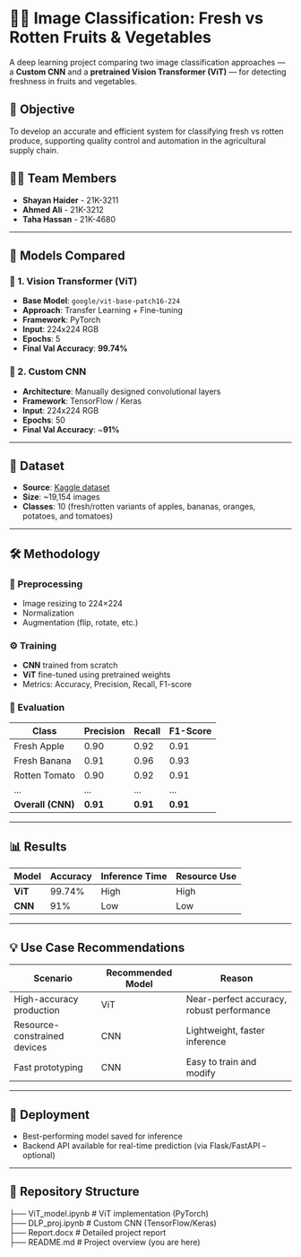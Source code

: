 # 🍎🍌 Image Classification: Fresh vs Rotten Fruits & Vegetables

A deep learning project comparing two image classification approaches — a **Custom CNN** and a **pretrained Vision Transformer (ViT)** — for detecting freshness in fruits and vegetables.

## 📌 Objective

To develop an accurate and efficient system for classifying fresh vs rotten produce, supporting quality control and automation in the agricultural supply chain.

## 👨‍💻 Team Members

- **Shayan Haider** - 21K-3211  
- **Ahmed Ali**     - 21K-3212  
- **Taha Hassan**   - 21K-4680  

---

## 🧠 Models Compared

### 🔷 1. Vision Transformer (ViT)
- **Base Model**: `google/vit-base-patch16-224`
- **Approach**: Transfer Learning + Fine-tuning
- **Framework**: PyTorch
- **Input**: 224x224 RGB
- **Epochs**: 5
- **Final Val Accuracy**: **99.74%**

### 🔶 2. Custom CNN
- **Architecture**: Manually designed convolutional layers
- **Framework**: TensorFlow / Keras
- **Input**: 224x224 RGB
- **Epochs**: 50
- **Final Val Accuracy**: ~**91%**

---

## 🧪 Dataset

- **Source**: [Kaggle dataset](https://www.kaggle.com/datasets/swoyam2609/fresh-and-stale-classification/data)
- **Size**: ~19,154 images
- **Classes**: 10 (fresh/rotten variants of apples, bananas, oranges, potatoes, and tomatoes)

---

## 🛠️ Methodology

### 🔄 Preprocessing
- Image resizing to 224×224
- Normalization
- Augmentation (flip, rotate, etc.)

### ⚙️ Training
- **CNN** trained from scratch
- **ViT** fine-tuned using pretrained weights
- Metrics: Accuracy, Precision, Recall, F1-score

### 🧪 Evaluation
| Class            | Precision | Recall | F1-Score |
|------------------|-----------|--------|----------|
| Fresh Apple      | 0.90      | 0.92   | 0.91     |
| Fresh Banana     | 0.91      | 0.96   | 0.93     |
| Rotten Tomato    | 0.90      | 0.92   | 0.91     |
| ...              | ...       | ...    | ...      |
| **Overall (CNN)**| **0.91**  | **0.91**| **0.91** |

---

## 📊 Results

| Model      | Accuracy | Inference Time | Resource Use |
|------------|----------|----------------|---------------|
| **ViT**    | 99.74%   | High           | High          |
| **CNN**    | 91%      | Low            | Low           |

---

## 💡 Use Case Recommendations

| Scenario                        | Recommended Model | Reason                                     |
|---------------------------------|-------------------|--------------------------------------------|
| High-accuracy production        | ViT               | Near-perfect accuracy, robust performance  |
| Resource-constrained devices    | CNN               | Lightweight, faster inference              |
| Fast prototyping                | CNN               | Easy to train and modify                   |

---

## 🚀 Deployment

- Best-performing model saved for inference
- Backend API available for real-time prediction (via Flask/FastAPI – optional)

---

## 📁 Repository Structure

├── ViT_model.ipynb # ViT implementation (PyTorch)<br>
├── DLP_proj.ipynb # Custom CNN (TensorFlow/Keras)<br>
├── Report.docx # Detailed project report<br>
├── README.md # Project overview (you are here)
